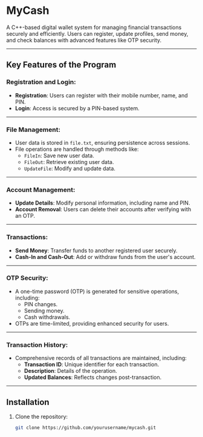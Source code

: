 # MyCash

A C++-based digital wallet system for managing financial transactions securely and efficiently. Users can register, update profiles, send money, and check balances with advanced features like OTP security.

---

## Key Features of the Program

### Registration and Login:
- **Registration**: Users can register with their mobile number, name, and PIN.
- **Login**: Access is secured by a PIN-based system.

---

### File Management:
- User data is stored in `file.txt`, ensuring persistence across sessions.
- File operations are handled through methods like:
  - `FileIn`: Save new user data.
  - `FileOut`: Retrieve existing user data.
  - `UpdateFile`: Modify and update data.

---

### Account Management:
- **Update Details**: Modify personal information, including name and PIN.
- **Account Removal**: Users can delete their accounts after verifying with an OTP.

---

### Transactions:
- **Send Money**: Transfer funds to another registered user securely.
- **Cash-In and Cash-Out**: Add or withdraw funds from the user's account.

---

### OTP Security:
- A one-time password (OTP) is generated for sensitive operations, including:
  - PIN changes.
  - Sending money.
  - Cash withdrawals.
- OTPs are time-limited, providing enhanced security for users.

---

### Transaction History:
- Comprehensive records of all transactions are maintained, including:
  - **Transaction ID**: Unique identifier for each transaction.
  - **Description**: Details of the operation.
  - **Updated Balances**: Reflects changes post-transaction.

---

## Installation

1. Clone the repository:
   ```bash
   git clone https://github.com/yourusername/mycash.git

